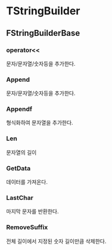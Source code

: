 # TStringBuilder

## FStringBuilderBase

### operator<<

문자/문자열/숫자등을 추가한다.

### Append

문자/문자열/숫자등을 추가한다.

### Appendf

형식화하여 문자열을 추가한다.

### Len

문자열의 길이

### GetData

데이터를 가져온다.

### LastChar

마지막 문자를 반환한다.

### RemoveSuffix

전체 길이에서 지정된 숫자 길이만큼 삭제한다.